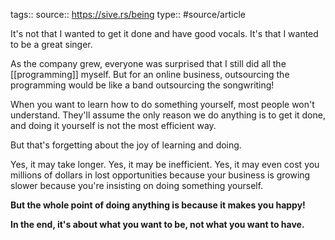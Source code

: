 tags::
source:: https://sive.rs/being
type:: #source/article

It's not that I wanted to get it done and have good vocals. It's that I wanted to be a great singer.


As the company grew, everyone was surprised that I still did all the [[programming]] myself. But for an online business, outsourcing the programming would be like a band outsourcing the songwriting!

When you want to learn how to do something yourself, most people won't understand. They'll assume the only reason we do anything is to get it done, and doing it yourself is not the most efficient way.

But that's forgetting about the joy of learning and doing.

Yes, it may take longer. Yes, it may be inefficient. Yes, it may even cost you millions of dollars in lost opportunities because your business is growing slower because you're insisting on doing something yourself.

**But the whole point of doing anything is because it makes you happy!**

**In the end, it's about what you want to be, not what you want to have.**
